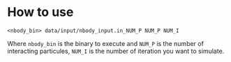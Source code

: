 # How to use

`<nbody_bin> data/input/nbody_input.in_NUM_P NUM_P NUM_I`

Where `nbody_bin` is the binary to execute and `NUM_P` is the number of interacting particules, `NUM_I` is the number of iteration you want to simulate.